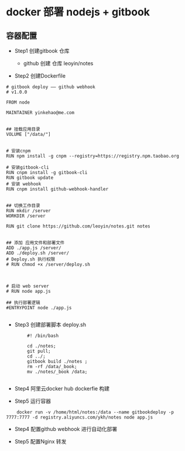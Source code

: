 # docker 部署 nodejs + gitbook

## 容器配置
- Step1 创建gitbook 仓库
	
	- github 创建 仓库 leoyin/notes


- Step2 创建Dockerfile

```
# gitbook deploy —— github webhook
# v1.0.0

FROM node

MAINTAINER yinkehao@me.com


## 挂载应用目录
VOLUME ["/data/"]


# 安装cnpm
RUN npm install -g cnpm --registry=https://registry.npm.taobao.org

# 安装gitbook-cli
RUN cnpm install -g gitbook-cli
RUN gitbook update
# 安装 webhook
RUN cnpm install github-webhook-handler


## 切换工作目录
RUN mkdir /server
WORKDIR /server

RUN git clone https://github.com/leoyin/notes.git notes


## 添加 应用文件和部署文件
ADD ./app.js /server/
ADD ./deploy.sh /server/
# Deploy.sh 执行权限  
# RUN chmod +x /server/deploy.sh



# 启动 web server
# RUN node app.js

## 执行部署逻辑
#ENTRYPOINT node ./app.js


``` 

- Step3 创建部署脚本 deploy.sh

```
		#! /bin/bash

		cd ./notes;
		git pull;
		cd ../;
		gitbook build ./notes ;
		rm -rf /data/_book; 
		mv ./notes/_book /data;
   
```

- Step4 阿里云docker hub dockerfie 构建

- Step5 运行容器

```
	docker run -v /home/html/notes:/data --name gitbookdeploy -p 7777:7777 -d registry.aliyuncs.com/ykh/notes node app.js
```
- Step4 配置github webhook 进行自动化部署

- Step5 配置Nginx 转发


